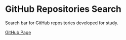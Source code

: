 # GitHub Repositories Search

Search bar for GitHub repositories developed for study.

[GitHub Page](https://edsonborge.github.io/gh-repository-search)